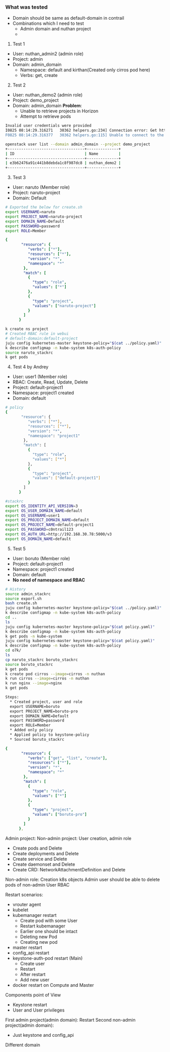 ### What was tested

* Domain should be same as default-domain in contrail
* Combinations which I need to test
  * Admin domain and nuthan project
  * 
1. Test 1
  * User: nuthan_admin2 (admin role)
  * Project: admin
  * Domain: admin_domain
    * Namespace: default and kirthan(Created only cirros pod here)
    * Verbs: get, create
2. Test 2
  * User: nuthan_demo2 (admin role)
  * Project: demo_project
  * Domain: admin_domain
  **Problem**:
    * Unable to retrieve projects in Horizon
    * Attempt to retrieve pods
```sh
Invalid user credentials were provided
I0825 08:14:29.316271   30362 helpers.go:234] Connection error: Get https://192.168.30.29:6443/api/v1/namespaces/default/pods?limit=500: getting credentials: exec plugin didn't return a token or cert/key pair
F0825 08:14:29.316377   30362 helpers.go:115] Unable to connect to the server: getting credentials: exec plugin didn't return a token or cert/key pair

openstack user list --domain admin_domain --project demo_project
+----------------------------------+--------------+
| ID                               | Name         |
+----------------------------------+--------------+
| e3b62476a91c441b8debda1c8f987dc8 | nuthan_demo2 |
+----------------------------------+--------------+
```
3. Test 3
  * User: naruto (Member role)
  * Project: naruto-project
  * Domain: Default
```sh
# Exported the below for create.sh
export USERNAME=naruto
export PROJECT_NAME=naruto-project
export DOMAIN_NAME=Default
export PASSWORD=password
export ROLE=Member
```
```yaml
{
       "resource": {
          "verbs": ["*"],
          "resources": ["*"],
          "version": "*",
          "namespace": "*"
        },
        "match": [
          {
            "type": "role",
            "values": ["*"]
          },
          {
            "type": "project",
            "values": ["naruto-project"]
          }
        ]
      }
```
```sh
k create ns project
# Created RBAC rule in webui
# default-domain:default-project
juju config kubernetes-master keystone-policy="$(cat ../policy.yaml)"
k describe configmap -n kube-system k8s-auth-policy
source naruto_stackrc
k get pods
```
4. Test 4 by Andrey
  * User: user1 (Member role) 
  * RBAC: Create, Read, Update, Delete
  * Project: default-project1
  * Namespace: project1 created
  * Domain: default
```sh
# policy
{
       "resource": {
          "verbs": ["*"],
          "resources": ["*"],
          "version": "*",
          "namespace": "project1"
        },
        "match": [
          {
            "type": "role",
            "values": ["*"]
          },
          {
            "type": "project",
            "values": ["default-project1"]
          }
        ]
      }

#stackrc
export OS_IDENTITY_API_VERSION=3
export OS_USER_DOMAIN_NAME=default
export OS_USERNAME=user1
export OS_PROJECT_DOMAIN_NAME=default
export OS_PROJECT_NAME=default-project1
export OS_PASSWORD=c0ntrail123
export OS_AUTH_URL=http://192.168.30.78:5000/v3
export OS_DOMAIN_NAME=default
```
5. Test 5
  * User: boruto (Member role) 
  * Project: default-project1
  * Namespace: project1 created
  * Domain: default
  * **No need of namespace and RBAC**
```sh
# History
source admin_stackrc 
source export.sh
bash create.sh 
juju config kubernetes-master keystone-policy="$(cat ../policy.yaml)"
k describe configmap -n kube-system k8s-auth-policy
cd ..
ls
juju config kubernetes-master keystone-policy="$(cat policy.yaml)"
k describe configmap -n kube-system k8s-auth-policy
k get pods -n kube-system
juju config kubernetes-master keystone-policy="$(cat policy.yaml)"
k describe configmap -n kube-system k8s-auth-policy
cd o7k/
ls
cp naruto_stackrc boruto_stackrc
source boruto_stackrc 
k get pods
k create pod cirros --image=cirros -n nuthan
k run cirros --image=cirros -n nuthan
k run nginx --image=nginx
k get pods
```
```txt
Steps:
  * Created project, user and role
  export USERNAME=boruto
  export PROJECT_NAME=boruto-pro
  export DOMAIN_NAME=Default
  export PASSWORD=password
  export ROLE=Member
  * Added only policy
  * Applied policy to keystone-policy
  * Sourced boruto_stackrc
```
```yaml
{
       "resource": {
          "verbs": ["get", "list", "create"],
          "resources": ["*"],
          "version": "*",
          "namespace": "*"
        },
        "match": [
          {
            "type": "role",
            "values": ["*"]
          },
          {
            "type": "project",
            "values": ["boruto-pro"]
          }
        ]
      },
```

Admin project:
Non-admin project: User creation, admin role
  * Create pods and Delete
  * Create deployments and Delete
  * Create service and Delete
  * Create daemonset and Delete
  * Create CRD: NetworkAttachmentDefinition and Delete

Non-admin role: Creation k8s objects
Admin user should be able to delete pods of non-admin User
RBAC

Restart scenarios:
* vrouter agent
* kubelet
* kubemanager restart
  * Create pod with some User
  * Restart kubemanager
  * Earlier one should be intact
  * Deleting new Pod
  * Creating new pod
* master restart
* config_api restart
* keystone-auth-pod restart (Main)
  * Create user
  * Restart
  * After restart 
  * Add new user
* docker restart on Compute and Master

Components point of View
* Keystone restart
* User and User privileges

First admin project(admin domain): Restart 
Second non-admin project(admin domain): 
  * Just keystone and config_api

Different domain